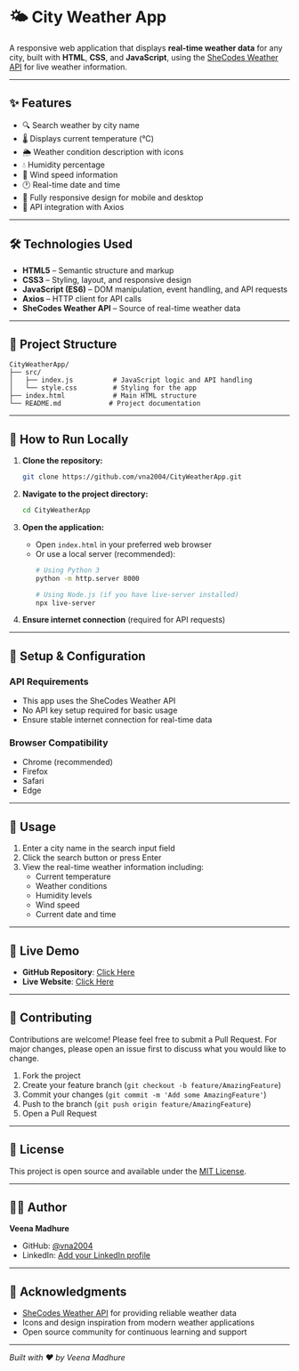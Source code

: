 # 🌤 City Weather App

A responsive web application that displays **real-time weather data** for any city, built with **HTML**, **CSS**, and **JavaScript**, using the [SheCodes Weather API](https://www.shecodes.io/weather) for live weather information.

---

## ✨ Features

- 🔍 Search weather by city name
- 🌡️ Displays current temperature (°C)
- 🌦️ Weather condition description with icons
- 💧 Humidity percentage
- 💨 Wind speed information
- 🕐 Real-time date and time
- 📱 Fully responsive design for mobile and desktop
- 🔗 API integration with Axios

---

## 🛠 Technologies Used

- **HTML5** – Semantic structure and markup
- **CSS3** – Styling, layout, and responsive design
- **JavaScript (ES6)** – DOM manipulation, event handling, and API requests
- **Axios** – HTTP client for API calls
- **SheCodes Weather API** – Source of real-time weather data

---

## 📂 Project Structure

```
CityWeatherApp/
├── src/
│   ├── index.js          # JavaScript logic and API handling
│   └── style.css         # Styling for the app
├── index.html            # Main HTML structure
└── README.md            # Project documentation
```

---

## 🚀 How to Run Locally

1. **Clone the repository:**
   ```bash
   git clone https://github.com/vna2004/CityWeatherApp.git
   ```

2. **Navigate to the project directory:**
   ```bash
   cd CityWeatherApp
   ```

3. **Open the application:**
   - Open `index.html` in your preferred web browser
   - Or use a local server (recommended):
     ```bash
     # Using Python 3
     python -m http.server 8000
     
     # Using Node.js (if you have live-server installed)
     npx live-server
     ```

4. **Ensure internet connection** (required for API requests)

---

## 🔧 Setup & Configuration

### API Requirements
- This app uses the SheCodes Weather API
- No API key setup required for basic usage
- Ensure stable internet connection for real-time data

### Browser Compatibility
- Chrome (recommended)
- Firefox
- Safari
- Edge

---

## 📱 Usage

1. Enter a city name in the search input field
2. Click the search button or press Enter
3. View the real-time weather information including:
   - Current temperature
   - Weather conditions
   - Humidity levels
   - Wind speed
   - Current date and time

---

## 📌 Live Demo

- **GitHub Repository**: [Click Here](https://github.com/vna2004/CityWeatherApp)
- **Live Website**: [Click Here](#) <!-- Add your deployed URL here -->

---

## 🤝 Contributing

Contributions are welcome! Please feel free to submit a Pull Request. For major changes, please open an issue first to discuss what you would like to change.

1. Fork the project
2. Create your feature branch (`git checkout -b feature/AmazingFeature`)
3. Commit your changes (`git commit -m 'Add some AmazingFeature'`)
4. Push to the branch (`git push origin feature/AmazingFeature`)
5. Open a Pull Request

---

## 📝 License

This project is open source and available under the [MIT License](LICENSE).

---

## 👩‍💻 Author

**Veena Madhure**
- GitHub: [@vna2004](https://github.com/vna2004)
- LinkedIn: [Add your LinkedIn profile](#) <!-- Optional -->

---

## 🙏 Acknowledgments

- [SheCodes Weather API](https://www.shecodes.io/weather) for providing reliable weather data
- Icons and design inspiration from modern weather applications
- Open source community for continuous learning and support

---

*Built with ❤️ by Veena Madhure*
